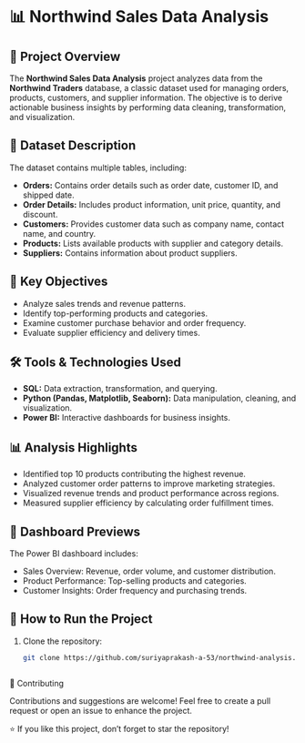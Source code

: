 # 📊 Northwind Sales Data Analysis

## 📝 Project Overview
The **Northwind Sales Data Analysis** project analyzes data from the **Northwind Traders** database, a classic dataset used for managing orders, products, customers, and supplier information. The objective is to derive actionable business insights by performing data cleaning, transformation, and visualization.

## 📂 Dataset Description
The dataset contains multiple tables, including:
- **Orders:** Contains order details such as order date, customer ID, and shipped date.
- **Order Details:** Includes product information, unit price, quantity, and discount.
- **Customers:** Provides customer data such as company name, contact name, and country.
- **Products:** Lists available products with supplier and category details.
- **Suppliers:** Contains information about product suppliers.

## 🎯 Key Objectives
- Analyze sales trends and revenue patterns.
- Identify top-performing products and categories.
- Examine customer purchase behavior and order frequency.
- Evaluate supplier efficiency and delivery times.

## 🛠️ Tools & Technologies Used
- **SQL:** Data extraction, transformation, and querying.
- **Python (Pandas, Matplotlib, Seaborn):** Data manipulation, cleaning, and visualization.
- **Power BI:** Interactive dashboards for business insights.

## 📊 Analysis Highlights
- Identified top 10 products contributing the highest revenue.
- Analyzed customer order patterns to improve marketing strategies.
- Visualized revenue trends and product performance across regions.
- Measured supplier efficiency by calculating order fulfillment times.

## 📸 Dashboard Previews
The Power BI dashboard includes:
- Sales Overview: Revenue, order volume, and customer distribution.
- Product Performance: Top-selling products and categories.
- Customer Insights: Order frequency and purchasing trends.

## 🚀 How to Run the Project
1. Clone the repository:
   ```bash
   git clone https://github.com/suriyaprakash-a-53/northwind-analysis.git



🤝 Contributing

Contributions and suggestions are welcome! Feel free to create a pull request or open an issue to enhance the project.


⭐ If you like this project, don’t forget to star the repository!
